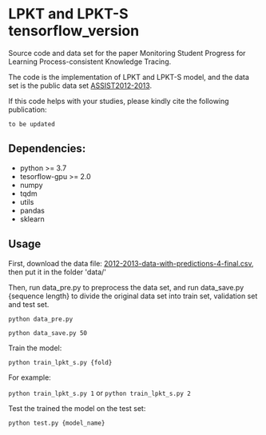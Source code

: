 # LPKT and LPKT-S tensorflow_version

Source code and data set for the paper Monitoring Student Progress for Learning Process-consistent Knowledge Tracing.

The code is the implementation of LPKT and LPKT-S model, and the data set is the public data set [ASSIST2012-2013](https://sites.google.com/site/assistmentsdata/home/2012-13-school-data-withaffect).

If this code helps with your studies, please kindly cite the following publication:
```
to be updated
```

## Dependencies:

- python >= 3.7
- tesorflow-gpu >= 2.0 
- numpy
- tqdm
- utils
- pandas
- sklearn


## Usage

First, download the data file: [2012-2013-data-with-predictions-4-final.csv](https://sites.google.com/site/assistmentsdata/home/2012-13-school-data-withaffect), then put it in the folder 'data/' 

Then, run data_pre.py to preprocess the data set, and run data_save.py {sequence length} to divide the original data set into train set, validation set and test set. 

`python data_pre.py`


`python data_save.py 50`

Train the model:

`python train_lpkt_s.py {fold}`

For example:

`python train_lpkt_s.py 1`  or `python train_lpkt_s.py 2`

Test the trained the model on the test set:

`python test.py {model_name}`



